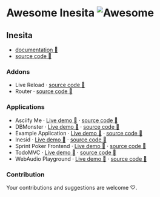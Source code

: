 # Awesome Inesita ![Awesome](https://cdn.rawgit.com/sindresorhus/awesome/d7305f38d29fed78fa85652e3a63e154dd8e8829/media/badge.svg)

## Inesita

 - [documentation 👀](https://inesita-rb.github.io/)
 - [source code 📖](https://github.com/inesita-rb/inesita)

### Addons

 - Live Reload · [source code 📖](https://github.com/inesita-rb/inesita-livereload)
 - Router · [source code 📖](https://github.com/inesita-rb/inesita-router)

### Applications

 - Asciify Me · [Live demo 👀](https://asciifyme.fazibear.me/) · [source code 📖](https://github.com/fazibear/asciify-me)
 - DBMonster · [Live demo 👀](http://inesita-dbmonster.netlify.com/) · [source code 📖](https://github.com/inesita-rb/dbmonster)
 - Example Application · [Live demo 👀](http://inesita-playground.netlify.com/) · [source code 📖](https://github.com/inesita-rb/playground)
 - Inesid · [Live demo 👀](https://inesid.fazibear.me/) · [source code 📖](https://github.com/fazibear/inesid)
 - Sprint Poker Frontend · [Live demo 👀](http://sprintpoker-inesita.surge.sh/) · [source code 📖](https://github.com/elpassion/sprint-poker-inesita)
 - TodoMVC · [Live demo 👀](http://inesita-todomvc.netlify.com/) · [source code 📖](https://github.com/inesita-rb/todomvc)
 - WebAudio Playground · [Live demo 👀](http://inesita-web-audio.netlify.com/) · [source code 📖](https://github.com/fazibear/web-audio-playground)

### Contribution

Your contributions and suggestions are welcome ♡.
